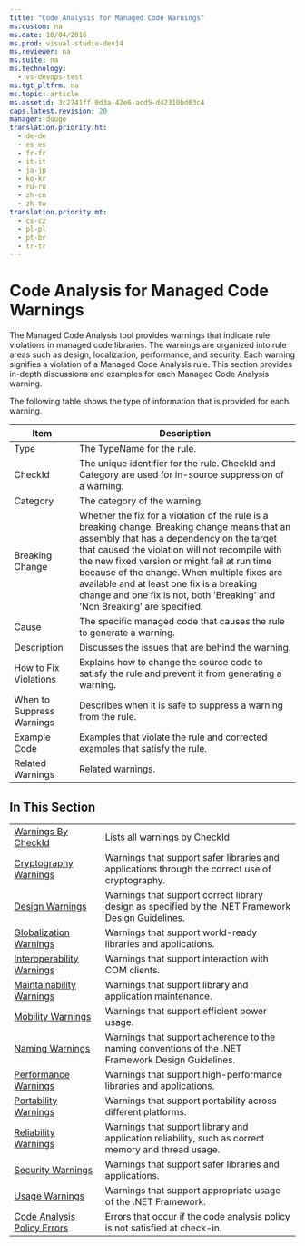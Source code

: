 ```yaml
---
title: "Code Analysis for Managed Code Warnings"
ms.custom: na
ms.date: 10/04/2016
ms.prod: visual-studio-dev14
ms.reviewer: na
ms.suite: na
ms.technology: 
  - vs-devops-test
ms.tgt_pltfrm: na
ms.topic: article
ms.assetid: 3c2741ff-0d3a-42e6-acd5-d42310bd03c4
caps.latest.revision: 20
manager: douge
translation.priority.ht: 
  - de-de
  - es-es
  - fr-fr
  - it-it
  - ja-jp
  - ko-kr
  - ru-ru
  - zh-cn
  - zh-tw
translation.priority.mt: 
  - cs-cz
  - pl-pl
  - pt-br
  - tr-tr
---
```

# Code Analysis for Managed Code Warnings
The Managed Code Analysis tool provides warnings that indicate rule violations in managed code libraries. The warnings are organized into rule areas such as design, localization, performance, and security. Each warning signifies a violation of a Managed Code Analysis rule. This section provides in-depth discussions and examples for each Managed Code Analysis warning.  
  
 The following table shows the type of information that is provided for each warning.  
  
|Item|Description|  
|----------|-----------------|  
|Type|The TypeName for the rule.|  
|CheckId|The unique identifier for the rule. CheckId and Category are used for in-source suppression of a warning.|  
|Category|The category of the warning.|  
|Breaking Change|Whether the fix for a violation of the rule is a breaking change. Breaking change means that an assembly that has a dependency on the target that caused the violation will not recompile with the new fixed version or might fail at run time because of the change. When multiple fixes are available and at least one fix is a breaking change and one fix is not, both 'Breaking' and 'Non Breaking' are specified.|  
|Cause|The specific managed code that causes the rule to generate a warning.|  
|Description|Discusses the issues that are behind the warning.|  
|How to Fix Violations|Explains how to change the source code to satisfy the rule and prevent it from generating a warning.|  
|When to Suppress Warnings|Describes when it is safe to suppress a warning from the rule.|  
|Example Code|Examples that violate the rule and corrected examples that satisfy the rule.|  
|Related Warnings|Related warnings.|  
  
## In This Section  
  
|||  
|-|-|  
|[Warnings By CheckId](../VS_IDE/Code-Analysis-Warnings-for-Managed-Code-by-CheckId.md)|Lists all warnings by CheckId|  
|[Cryptography Warnings](../VS_IDE/Cryptography-Warnings.md)|Warnings that support safer libraries and applications through the correct use of cryptography.|  
|[Design Warnings](../VS_IDE/Design-Warnings.md)|Warnings that support correct library design as specified by the .NET Framework Design Guidelines.|  
|[Globalization Warnings](../VS_IDE/Globalization-Warnings.md)|Warnings that support world-ready libraries and applications.|  
|[Interoperability Warnings](../VS_IDE/Interoperability-Warnings.md)|Warnings that support interaction with COM clients.|  
|[Maintainability Warnings](../VS_IDE/Maintainability-Warnings.md)|Warnings that support library and application maintenance.|  
|[Mobility Warnings](../VS_IDE/Mobility-Warnings.md)|Warnings that support efficient power usage.|  
|[Naming Warnings](../VS_IDE/Naming-Warnings.md)|Warnings that support adherence to the naming conventions of the .NET Framework Design Guidelines.|  
|[Performance Warnings](../VS_IDE/Performance-Warnings.md)|Warnings that support high-performance libraries and applications.|  
|[Portability Warnings](../VS_IDE/Portability-Warnings.md)|Warnings that support portability across different platforms.|  
|[Reliability Warnings](../VS_IDE/Reliability-Warnings.md)|Warnings that support library and application reliability, such as correct memory and thread usage.|  
|[Security Warnings](../VS_IDE/Security-Warnings.md)|Warnings that support safer libraries and applications.|  
|[Usage Warnings](../VS_IDE/Usage-Warnings.md)|Warnings that support appropriate usage of the .NET Framework.|  
|[Code Analysis Policy Errors](../VS_IDE/Code-Analysis-Policy-Errors.md)|Errors that occur if the code analysis policy is not satisfied at check-in.|